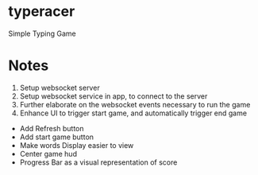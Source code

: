 # typeracer
Simple Typing Game 

# Notes

1. Setup websocket server
2. Setup websocket service in app, to connect to the server
3. Further elaborate on the websocket events necessary to run the game
4. Enhance UI to trigger start game, and automatically trigger end game
  - Add Refresh button
  - Add start game button
  - Make words Display easier to view
  - Center game hud
  - Progress Bar as a visual representation of score 
